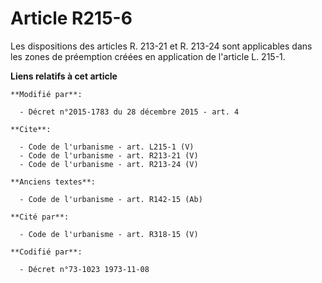 # Article R215-6

Les dispositions des articles R. 213-21 et R. 213-24 sont applicables dans les zones de préemption créées en application de
l'article L. 215-1.

**Liens relatifs à cet article**

	**Modifié par**:

	  - Décret n°2015-1783 du 28 décembre 2015 - art. 4

	**Cite**:

	  - Code de l'urbanisme - art. L215-1 (V)
	  - Code de l'urbanisme - art. R213-21 (V)
	  - Code de l'urbanisme - art. R213-24 (V)

	**Anciens textes**:

	  - Code de l'urbanisme - art. R142-15 (Ab)

	**Cité par**:

	  - Code de l'urbanisme - art. R318-15 (V)

	**Codifié par**:

	  - Décret n°73-1023 1973-11-08
